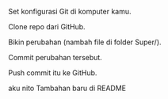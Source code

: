 Set konfigurasi Git di komputer kamu.

Clone repo dari GitHub.

Bikin perubahan (nambah file di folder Super/).

Commit perubahan tersebut.

Push commit itu ke GitHub.

aku nito
Tambahan baru di README
